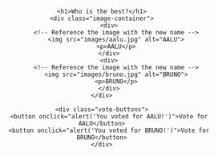<!DOCTYPE html>
<html lang="en">
<head>
    <meta charset="UTF-8">
    <meta name="viewport" content="width=device-width, initial-scale=1.0">
    <title>Image Comparison</title>
    <style>
        body {
            font-family: Arial, sans-serif;
            text-align: center;
        }
        .image-container {
            display: flex;
            justify-content: center;
            margin: 20px;
        }
        .image-container img {
            width: 300px;
            margin: 0 20px;
            border: 2px solid #ccc;
            border-radius: 8px;
        }
        .vote-buttons {
            margin-top: 20px;
        }
        button {
            padding: 10px 20px;
            font-size: 16px;
            cursor: pointer;
            margin: 10px;
            border: none;
            border-radius: 5px;
            background-color: #4CAF50;
            color: white;
        }
        button:hover {
            background-color: #45a049;
        }
    </style>
</head>
<body>

    <h1>Who is the best?</h1>
    <div class="image-container">
        <div>
            <!-- Reference the image with the new name -->
            <img src="images/aalu.jpg" alt="AALU">
            <p>AALU</p>
        </div>
        <div>
            <!-- Reference the image with the new name -->
            <img src="images/bruno.jpg" alt="BRUNO">
            <p>BRUNO</p>
        </div>
    </div>

    <div class="vote-buttons">
        <button onclick="alert('You voted for AALU!')">Vote for AALU</button>
        <button onclick="alert('You voted for BRUNO!')">Vote for BRUNO</button>
    </div>

</body>
</html>
